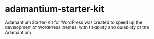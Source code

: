 adamantium-starter-kit
======================

Adamantium Starter-Kit for WordPress was created to speed up the development of WordPress themes, with flexibility and durability of the Adamantium